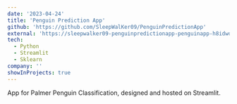```yaml
---
date: '2023-04-24'
title: 'Penguin Prediction App'
github: 'https://github.com/SleepWalKer09/PenguinPredictionApp'
external: 'https://sleepwalker09-penguinpredictionapp-penguinapp-h8idwd.streamlit.app/'
tech:
  - Python
  - Streamlit
  - Sklearn
company: ''
showInProjects: true
---
```


App for Palmer Penguin Classification, designed and hosted on Streamlit.
